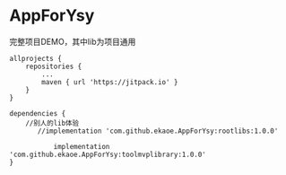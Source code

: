 # AppForYsy
完整项目DEMO，其中lib为项目通用


	allprojects {
		repositories {
			...
			maven { url 'https://jitpack.io' }
		}
	}

	dependencies {
		//别人的lib体验
	       //implementation 'com.github.ekaoe.AppForYsy:rootlibs:1.0.0'
	
               implementation 'com.github.ekaoe.AppForYsy:toolmvplibrary:1.0.0'
	}
